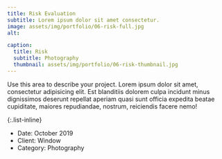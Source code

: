 ```yaml
---
title: Risk Evaluation
subtitle: Lorem ipsum dolor sit amet consectetur.
image: assets/img/portfolio/06-risk-full.jpg
alt: 

caption:
  title: Risk
  subtitle: Photography
  thumbnail: assets/img/portfolio/06-risk-thumbnail.jpg
---
```

Use this area to describe your project. Lorem ipsum dolor sit amet, consectetur adipisicing elit. Est blanditiis dolorem culpa incidunt minus dignissimos deserunt repellat aperiam quasi sunt officia expedita beatae cupiditate, maiores repudiandae, nostrum, reiciendis facere nemo!

{:.list-inline}
- Date: October 2019
- Client: Window
- Category: Photography

